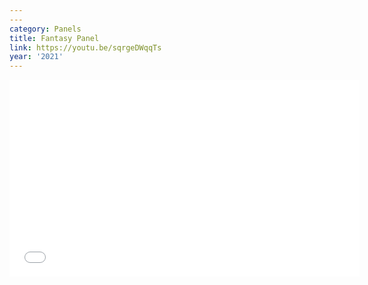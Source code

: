```yaml
---
---
category: Panels
title: Fantasy Panel
link: https://youtu.be/sqrgeDWqqTs
year: '2021'
---
```

<iframe width="560" height="315" src="{{ page.link }}" frameborder="0" allowfullscreen></iframe>
